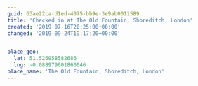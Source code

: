 ```yaml
---
guid: 63ae22ca-d1ed-4075-bb9e-3e9ab0011589
title: 'Checked in at The Old Fountain, Shoreditch, London'
created: '2019-07-16T20:25:00+00:00'
changed: '2019-09-24T19:17:20+00:00'


place_geo:
  lat: 51.526958582686
  lng: -0.088979601860046
place_name: 'The Old Fountain, Shoreditch, London'
---
```


